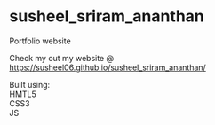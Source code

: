 # susheel_sriram_ananthan
Portfolio website

Check my out my website @ https://susheel06.github.io/susheel_sriram_ananthan/

Built using:<br>
HMTL5<br>
CSS3<br>
JS
